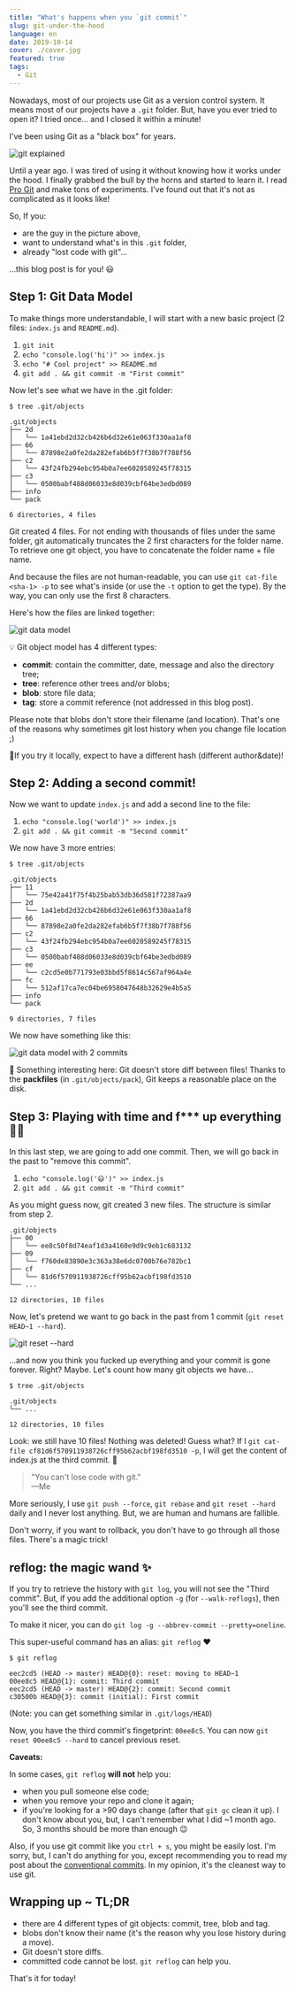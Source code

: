 ```yaml
---
title: "What's happens when you `git commit`"
slug: git-under-the-hood
language: en
date: 2019-10-14
cover: ./cover.jpg
featured: true
tags:
  - Git
---
```


Nowadays, most of our projects use Git as a version control system. It means most of our projects
have a `.git` folder. But, have you ever tried to open it? I tried once... and I closed it within a
minute!

I've been using Git as a "black box" for years.

![git explained](./git-explained.png)

Until a year ago. I was tired of using it without knowing how it works under the hood. I finally
grabbed the bull by the horns and started to learn it. I read
[Pro Git](https://git-scm.com/book/en/v2) and make tons of experiments. I've found out that it's not
as complicated as it looks like!

So, If you:

- are the guy in the picture above,
- want to understand what's in this `.git` folder,
- already "lost code with git"...

...this blog post is for you! 😃

## Step 1: Git Data Model

To make things more understandable, I will start with a new basic project (2 files: `index.js` and
`README.md`).

1. `git init`
2. `echo "console.log('hi')" >> index.js`
3. `echo "# Cool project" >> README.md`
4. `git add . && git commit -m "First commit"`

Now let's see what we have in the .git folder:

```
$ tree .git/objects

.git/objects
├── 2d
│   └── 1a41ebd2d32cb426b6d32e61e063f330aa1af8
├── 66
│   └── 87898e2a0fe2da282efab6b5f7f38b7f788f56
├── c2
│   └── 43f24fb294ebc954b0a7ee6020589245f78315
├── c3
│   └── 0500babf488d06033e8d039cbf64be3edbd089
├── info
└── pack

6 directories, 4 files
```

Git created 4 files. For not ending with thousands of files under the same folder, git automatically
truncates the 2 first characters for the folder name. To retrieve one git object, you have to
concatenate the folder name + file name.

And because the files are not human-readable, you can use `git cat-file <sha-1> -p` to see what's
inside (or use the `-t` option to get the type). By the way, you can only use the first 8
characters.

Here's how the files are linked together:

![git data model](./git-data-model.png)

💡 Git object model has 4 different types:

- **commit**: contain the committer, date, message and also the directory tree;
- **tree**: reference other trees and/or blobs;
- **blob**: store file data;
- **tag**: store a commit reference (not addressed in this blog post).

Please note that blobs don't store their filename (and location). That's one of the reasons why
sometimes git lost history when you change file location ;)

🤔If you try it locally, expect to have a different hash (different author&date)!

## Step 2: Adding a second commit!

Now we want to update `index.js` and add a second line to the file:

1. `echo "console.log('world')" >> index.js`
2. `git add . && git commit -m "Second commit"`

We now have 3 more entries:

```text {4,5,14,15,16,17}
$ tree .git/objects

.git/objects
├── 11
│   └── 75e42a41f75f4b25bab53db36d581f72387aa9
├── 2d
│   └── 1a41ebd2d32cb426b6d32e61e063f330aa1af8
├── 66
│   └── 87898e2a0fe2da282efab6b5f7f38b7f788f56
├── c2
│   └── 43f24fb294ebc954b0a7ee6020589245f78315
├── c3
│   └── 0500babf488d06033e8d039cbf64be3edbd089
├── ee
│   └── c2cd5e0b771793e03bbd5f8614c567af964a4e
├── fc
│   └── 512af17ca7ec04be6958047648b32629e4b5a5
├── info
└── pack

9 directories, 7 files
```

We now have something like this:

![git data model with 2 commits](./git-data-model-2.png)

👀 Something interesting here: Git doesn't store diff between files! Thanks to the **packfiles** (in
`.git/objects/pack`), Git keeps a reasonable place on the disk.

## Step 3: Playing with time and f\*\*\* up everything 🤦‍♂️

In this last step, we are going to add one commit. Then, we will go back in the past to "remove this
commit".

1. `echo "console.log('😃')" >> index.js`
2. `git add . && git commit -m "Third commit"`

As you might guess now, git created 3 new files. The structure is similar from step 2.

```
.git/objects
├── 00
│   └── ee8c50f8d74eaf1d3a4160e9d9c9eb1c683132
├── 09
│   └── f760de83890e3c363a38e6dc0700b76e782bc1
├── cf
│   └── 81d6f570911938726cff95b62acbf198fd3510
└── ...

12 directories, 10 files
```

Now, let's pretend we want to go back in the past from 1 commit (`git reset HEAD~1 --hard`).

![git reset --hard](./hard-reset.png)

...and now you think you fucked up everything and your commit is gone forever. Right? Maybe. Let's
count how many git objects we have...

```
$ tree .git/objects

.git/objects
└── ...

12 directories, 10 files
```

Look: we still have 10 files! Nothing was deleted! Guess what? If I
`git cat-file cf81d6f570911938726cff95b62acbf198fd3510 -p`, I will get the content of index.js at
the third commit. 🎉

> "You can't lose code with git."  
> —Me

More seriously, I use `git push --force`, `git rebase` and `git reset --hard` daily and I never lost
anything. But, we are human and humans are fallible.

Don't worry, if you want to rollback, you don't have to go through all those files. There's a magic
trick!

## reflog: the magic wand ✨

If you try to retrieve the history with `git log`, you will not see the "Third commit". But, if you
add the additional option `-g` (for `--walk-reflogs`), then you'll see the third commit.

To make it nicer, you can do `git log -g --abbrev-commit --pretty=oneline`.

This super-useful command has an alias: `git reflog` ❤️

```
$ git reflog

eec2cd5 (HEAD -> master) HEAD@{0}: reset: moving to HEAD~1
00ee8c5 HEAD@{1}: commit: Third commit
eec2cd5 (HEAD -> master) HEAD@{2}: commit: Second commit
c30500b HEAD@{3}: commit (initial): First commit
```

(Note: you can get something similar in `.git/logs/HEAD`)

Now, you have the third commit's fingetprint: `00ee8c5`. You can now `git reset 00ee8c5 --hard` to
cancel previous reset.

**Caveats:**

In some cases, `git reflog` **will not** help you:

- when you pull someone else code;
- when you remove your repo and clone it again;
- if you're looking for a >90 days change (after that `git gc` clean it up). I don't know about you,
  but, I can't remember what I did ~1 month ago. So, 3 months should be more than enough 😉

Also, if you use git commit like you `ctrl + s`, you might be easily lost. I'm sorry, but, I can't
do anything for you, except recommending you to read my post about the
[conventional commits](https://www.maxpou.fr/git-conventional-commits). In my opinion, it's the
cleanest way to use git.

## Wrapping up ~ TL;DR

- there are 4 different types of git objects: commit, tree, blob and tag.
- blobs don't know their name (it's the reason why you lose history during a move).
- Git doesn't store diffs.
- committed code cannot be lost. `git reflog` can help you.

That's it for today!
